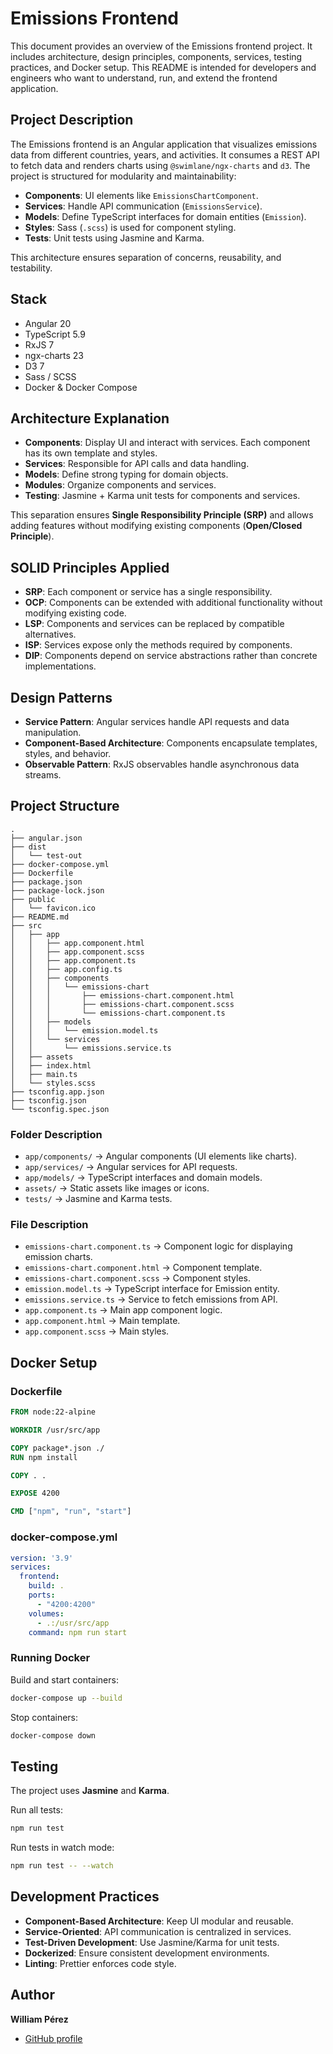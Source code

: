 # Emissions Frontend

This document provides an overview of the Emissions frontend project. It includes architecture, design principles, components, services, testing practices, and Docker setup. This README is intended for developers and engineers who want to understand, run, and extend the frontend application.

## Project Description

The Emissions frontend is an Angular application that visualizes emissions data from different countries, years, and activities. It consumes a REST API to fetch data and renders charts using `@swimlane/ngx-charts` and `d3`. The project is structured for modularity and maintainability:

* **Components**: UI elements like `EmissionsChartComponent`.
* **Services**: Handle API communication (`EmissionsService`).
* **Models**: Define TypeScript interfaces for domain entities (`Emission`).
* **Styles**: Sass (`.scss`) is used for component styling.
* **Tests**: Unit tests using Jasmine and Karma.

This architecture ensures separation of concerns, reusability, and testability.

## Stack

* Angular 20
* TypeScript 5.9
* RxJS 7
* ngx-charts 23
* D3 7
* Sass / SCSS
* Docker & Docker Compose

## Architecture Explanation

* **Components**: Display UI and interact with services. Each component has its own template and styles.
* **Services**: Responsible for API calls and data handling.
* **Models**: Define strong typing for domain objects.
* **Modules**: Organize components and services.
* **Testing**: Jasmine + Karma unit tests for components and services.

This separation ensures **Single Responsibility Principle (SRP)** and allows adding features without modifying existing components (**Open/Closed Principle**).

## SOLID Principles Applied

* **SRP**: Each component or service has a single responsibility.
* **OCP**: Components can be extended with additional functionality without modifying existing code.
* **LSP**: Components and services can be replaced by compatible alternatives.
* **ISP**: Services expose only the methods required by components.
* **DIP**: Components depend on service abstractions rather than concrete implementations.

## Design Patterns

* **Service Pattern**: Angular services handle API requests and data manipulation.
* **Component-Based Architecture**: Components encapsulate templates, styles, and behavior.
* **Observable Pattern**: RxJS observables handle asynchronous data streams.

## Project Structure

```tree
.
├── angular.json
├── dist
│   └── test-out
├── docker-compose.yml
├── Dockerfile
├── package.json
├── package-lock.json
├── public
│   └── favicon.ico
├── README.md
├── src
│   ├── app
│   │   ├── app.component.html
│   │   ├── app.component.scss
│   │   ├── app.component.ts
│   │   ├── app.config.ts
│   │   ├── components
│   │   │   └── emissions-chart
│   │   │       ├── emissions-chart.component.html
│   │   │       ├── emissions-chart.component.scss
│   │   │       └── emissions-chart.component.ts
│   │   ├── models
│   │   │   └── emission.model.ts
│   │   └── services
│   │       └── emissions.service.ts
│   ├── assets
│   ├── index.html
│   ├── main.ts
│   └── styles.scss
├── tsconfig.app.json
├── tsconfig.json
└── tsconfig.spec.json
```

### Folder Description

* `app/components/` -> Angular components (UI elements like charts).
* `app/services/` -> Angular services for API requests.
* `app/models/` -> TypeScript interfaces and domain models.
* `assets/` -> Static assets like images or icons.
* `tests/` -> Jasmine and Karma tests.

### File Description

* `emissions-chart.component.ts` -> Component logic for displaying emission charts.
* `emissions-chart.component.html` -> Component template.
* `emissions-chart.component.scss` -> Component styles.
* `emission.model.ts` -> TypeScript interface for Emission entity.
* `emissions.service.ts` -> Service to fetch emissions from API.
* `app.component.ts` -> Main app component logic.
* `app.component.html` -> Main template.
* `app.component.scss` -> Main styles.

## Docker Setup

### Dockerfile

```dockerfile
FROM node:22-alpine

WORKDIR /usr/src/app

COPY package*.json ./
RUN npm install

COPY . .

EXPOSE 4200

CMD ["npm", "run", "start"]
```

### docker-compose.yml

```yaml
version: '3.9'
services:
  frontend:
    build: .
    ports:
      - "4200:4200"
    volumes:
      - .:/usr/src/app
    command: npm run start
```

### Running Docker

Build and start containers:

```bash
docker-compose up --build
```

Stop containers:

```bash
docker-compose down
```

## Testing

The project uses **Jasmine** and **Karma**.

Run all tests:

```bash
npm run test
```

Run tests in watch mode:

```bash
npm run test -- --watch
```

## Development Practices

* **Component-Based Architecture**: Keep UI modular and reusable.
* **Service-Oriented**: API communication is centralized in services.
* **Test-Driven Development**: Use Jasmine/Karma for unit tests.
* **Dockerized**: Ensure consistent development environments.
* **Linting**: Prettier enforces code style.

## Author

**William Pérez**

* [GitHub profile](https://github.com/WilliamPerezBeltran)

